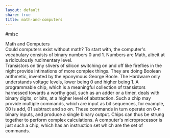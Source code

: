 ```yaml
---  
layout: default  
share: true  
title: math-and-computers  
---  
```

  
#misc  
  
Math and Computers  
Could computers exist without math? To start with, the computer's vocabulary consists of binary numbers 0 and 1. Numbers are Math, albeit at a ridiculously rudimentary level.   
Transistors on tiny slivers of silicon switching on and off like fireflies in the night provide intimations of more complex things. They are doing Boolean arithmetic,  invented by the eponymous George Boole.  The Hardware only understands voltage levels, lower being 0 and higher being 1. A programmable chip, which is a meaningful collection of  transistors harnessed towards a worthy goal, such as an adder or a timer, deals with binary digits, or bits, at a higher level of abstraction. Such a chip may provide multiple commands, which are input as bit sequences, for example, 00 is add, 01 subtract and so on. These commands in turn operate on 0-n binary inputs, and produce a single binary output. Chips can thus be strung together to perform complex calculations. A computer's microprocessor is just such a chip, which has an instruction set which are the set of commands.     
